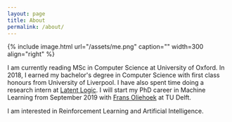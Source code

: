 ```yaml
---
layout: page
title: About
permalink: /about/
---
```


{% include image.html url="/assets/me.png" caption="" width=300 align="right" %}

I am currently reading MSc in Computer Science at University of Oxford. In 2018, I earned my bachelor's degree in Computer Science with first class honours from University of Liverpool. I have also spent time doing a research intern at [Latent Logic](https://www.latentlogic.com). I will start my PhD career in Machine Learning from September 2019 with [Frans Oliehoek](https://www.fransoliehoek.net/wp/) at TU Delft.

I am interested in Reinforcement Learning and Artificial Intelligence. 
